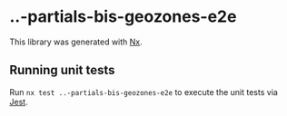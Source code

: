 # ..-partials-bis-geozones-e2e

This library was generated with [Nx](https://nx.dev).

## Running unit tests

Run `nx test ..-partials-bis-geozones-e2e` to execute the unit tests via [Jest](https://jestjs.io).
